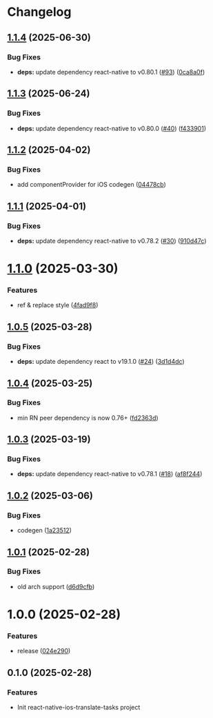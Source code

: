 # Changelog

## [1.1.4](https://github.com/huextrat/react-native-ios-translate-tasks/compare/v1.1.3...v1.1.4) (2025-06-30)


### Bug Fixes

* **deps:** update dependency react-native to v0.80.1 ([#93](https://github.com/huextrat/react-native-ios-translate-tasks/issues/93)) ([0ca8a0f](https://github.com/huextrat/react-native-ios-translate-tasks/commit/0ca8a0f965c882726d41a312240c6cdbd91697ff))

## [1.1.3](https://github.com/huextrat/react-native-ios-translate-tasks/compare/v1.1.2...v1.1.3) (2025-06-24)


### Bug Fixes

* **deps:** update dependency react-native to v0.80.0 ([#40](https://github.com/huextrat/react-native-ios-translate-tasks/issues/40)) ([f433901](https://github.com/huextrat/react-native-ios-translate-tasks/commit/f43390197a400e08ab25dc2acf6e70a93ae8551e))

## [1.1.2](https://github.com/huextrat/react-native-ios-translate-tasks/compare/v1.1.1...v1.1.2) (2025-04-02)


### Bug Fixes

* add componentProvider for iOS codegen ([04478cb](https://github.com/huextrat/react-native-ios-translate-tasks/commit/04478cb4f3f590610898dfbbdac36bed6bea5138))

## [1.1.1](https://github.com/huextrat/react-native-ios-translate-tasks/compare/v1.1.0...v1.1.1) (2025-04-01)


### Bug Fixes

* **deps:** update dependency react-native to v0.78.2 ([#30](https://github.com/huextrat/react-native-ios-translate-tasks/issues/30)) ([910d47c](https://github.com/huextrat/react-native-ios-translate-tasks/commit/910d47c68ee6e7947e20c4ba6518320425c4f1fc))

# [1.1.0](https://github.com/huextrat/react-native-ios-translate-tasks/compare/v1.0.5...v1.1.0) (2025-03-30)


### Features

* ref & replace style ([4fad9f8](https://github.com/huextrat/react-native-ios-translate-tasks/commit/4fad9f85f6cbc1abd25972fd5b0a9bd8059b2a97))

## [1.0.5](https://github.com/huextrat/react-native-ios-translate-tasks/compare/v1.0.4...v1.0.5) (2025-03-28)


### Bug Fixes

* **deps:** update dependency react to v19.1.0 ([#24](https://github.com/huextrat/react-native-ios-translate-tasks/issues/24)) ([3d1d4dc](https://github.com/huextrat/react-native-ios-translate-tasks/commit/3d1d4dca3ba4db3448c42d96767765f3e8e9073d))

## [1.0.4](https://github.com/huextrat/react-native-ios-translate-tasks/compare/v1.0.3...v1.0.4) (2025-03-25)


### Bug Fixes

* min RN peer dependency is now 0.76+ ([fd2363d](https://github.com/huextrat/react-native-ios-translate-tasks/commit/fd2363df88e0a3a5f2b93555771214b0f1b01b7a))

## [1.0.3](https://github.com/huextrat/react-native-ios-translate-tasks/compare/v1.0.2...v1.0.3) (2025-03-19)


### Bug Fixes

* **deps:** update dependency react-native to v0.78.1 ([#18](https://github.com/huextrat/react-native-ios-translate-tasks/issues/18)) ([af8f244](https://github.com/huextrat/react-native-ios-translate-tasks/commit/af8f244e3bdd93abe0cceed98dffbde25368ee93))

## [1.0.2](https://github.com/huextrat/react-native-ios-translate-tasks/compare/v1.0.1...v1.0.2) (2025-03-06)


### Bug Fixes

* codegen ([1a23512](https://github.com/huextrat/react-native-ios-translate-tasks/commit/1a235123b1112f6304f51a5f2f2615791056a09a))

## [1.0.1](https://github.com/huextrat/react-native-ios-translate-tasks/compare/v1.0.0...v1.0.1) (2025-02-28)


### Bug Fixes

* old arch support ([d6d9cfb](https://github.com/huextrat/react-native-ios-translate-tasks/commit/d6d9cfb85562c9a6e4f5f870f7879bd8fb1ade2d))

# 1.0.0 (2025-02-28)


### Features

* release ([024e290](https://github.com/huextrat/react-native-ios-translate-tasks/commit/024e290e8f7ef8c0a90012acbc747ee9589ed6ec))

## 0.1.0 (2025-02-28)


### Features

* Init react-native-ios-translate-tasks project
